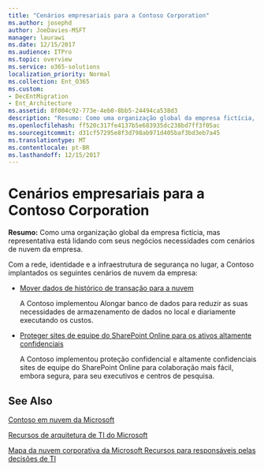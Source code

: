 ```yaml
---
title: "Cenários empresariais para a Contoso Corporation"
ms.author: josephd
author: JoeDavies-MSFT
manager: laurawi
ms.date: 12/15/2017
ms.audience: ITPro
ms.topic: overview
ms.service: o365-solutions
localization_priority: Normal
ms.collection: Ent_O365
ms.custom:
- DecEntMigration
- Ent_Architecture
ms.assetid: 8f004c92-773e-4eb0-8bb5-24494ca538d3
description: "Resumo: Como uma organização global da empresa fictícia, mas representativa está lidando com seus negócios necessidades com cenários de nuvem da empresa."
ms.openlocfilehash: ff520c317fe4137b5e683935dc238bd7ff3f05ac
ms.sourcegitcommit: d31cf57295e8f3d798ab971d405baf3bd3eb7a45
ms.translationtype: MT
ms.contentlocale: pt-BR
ms.lasthandoff: 12/15/2017
---
```

# <a name="enterprise-scenarios-for-the-contoso-corporation"></a>Cenários empresariais para a Contoso Corporation

 **Resumo:** Como uma organização global da empresa fictícia, mas representativa está lidando com seus negócios necessidades com cenários de nuvem da empresa.
  
Com a rede, identidade e a infraestrutura de segurança no lugar, a Contoso implantados os seguintes cenários de nuvem da empresa:
  
- [Mover dados de histórico de transação para a nuvem](moving-historical-transaction-data-to-the-cloud.md)
    
    A Contoso implementou Alongar banco de dados para reduzir as suas necessidades de armazenamento de dados no local e diariamente executando os custos.
    
- [Proteger sites de equipe do SharePoint Online para os ativos altamente confidenciais](secure-sharepoint-online-team-sites-for-sensitive-and-highly-confidential-assets.md)
    
    A Contoso implementou proteção confidencial e altamente confidenciais sites de equipe do SharePoint Online para colaboração mais fácil, embora segura, para seu executivos e centros de pesquisa.
    
## <a name="see-also"></a>See Also

[Contoso em nuvem da Microsoft](contoso-in-the-microsoft-cloud.md)
  
[Recursos de arquitetura de TI do Microsoft](microsoft-cloud-it-architecture-resources.md)

[Mapa da nuvem corporativa da Microsoft Recursos para responsáveis pelas decisões de TI](https://sway.com/FJ2xsyWtkJc2taRD)




